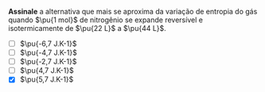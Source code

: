 **Assinale** a alternativa que mais se aproxima da variação de entropia do gás quando $\pu{1 mol}$ de nitrogênio se expande reversível e isotermicamente de $\pu{22 L}$ a $\pu{44 L}$.

- [ ] $\pu{-6,7 J.K-1}$
- [ ] $\pu{-4,7 J.K-1}$
- [ ] $\pu{-2,7 J.K-1}$
- [ ] $\pu{4,7 J.K-1}$
- [x] $\pu{5,7 J.K-1}$

